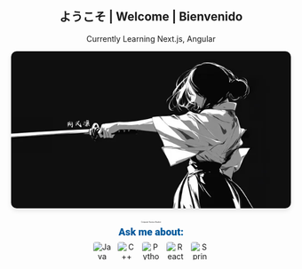 <div align="center">
  <h2>ようこそ | Welcome | Bienvenido</h2>
  <p>Currently Learning Next.js, Angular</p>
  <img src="https://github.com/NingJjwo/NingJjwo/blob/main/backgroundl.png" 
       alt="Profile Background" 
       style="width: 100%; 
              max-width: 1200px; 
              height: auto; 
              min-height: 200px; 
              max-height: 500px; 
              object-fit: cover; 
              object-position: center; 
              border-radius: 10px; 
              box-shadow: 0 4px 8px rgba(0,0,0,0.1);">
  <br><br>
</div>
<p align="center" style="font-size: 20%;"><em>Computer Science Student</em></p>
<p align="center" style="font-size: 18px; font-weight: 900; color: #00599C; font-family: 'Roboto', Arial, sans-serif; margin-top: 5px; margin-bottom: 8px;">
  Ask me about:
</p>
<p align="center" style="display: flex; justify-content: center; align-items: center; gap: 12px; margin-top: 0;">
  <img src="https://cdn.jsdelivr.net/npm/devicon@2.15.1/icons/java/java-original.svg" alt="Java" style="width: 32px; height: 32px; border-radius: 4px; transition: transform 0.2s;" onmouseover="this.style.transform='scale(1.1)'" onmouseout="this.style.transform='scale(1)'">
  <img src="https://w7.pngwing.com/pngs/646/751/png-transparent-the-c-programming-language-computer-programming-programmer-others-blue-class-logo.png" alt="C++" style="width: 32px; height: 32px; border-radius: 4px; transition: transform 0.2s;" onmouseover="this.style.transform='scale(1.1)'" onmouseout="this.style.transform='scale(1)'">
  <img src="https://cdn.jsdelivr.net/npm/devicon@2.15.1/icons/python/python-original.svg" alt="Python" style="width: 32px; height: 32px; border-radius: 4px; transition: transform 0.2s;" onmouseover="this.style.transform='scale(1.1)'" onmouseout="this.style.transform='scale(1)'">
  <img src="https://cdn.jsdelivr.net/npm/devicon@2.15.1/icons/react/react-original.svg" alt="React" style="width: 32px; height: 32px; border-radius: 4px; transition: transform 0.2s;" onmouseover="this.style.transform='scale(1.1)'" onmouseout="this.style.transform='scale(1)'">
  <img src="https://cdn.jsdelivr.net/npm/devicon@2.15.1/icons/spring/spring-original.svg" alt="Spring Boot" style="width: 32px; height: 32px; border-radius: 4px; transition: transform 0.2s;" onmouseover="this.style.transform='scale(1.1)'" onmouseout="this.style.transform='scale(1)'">
</p>

